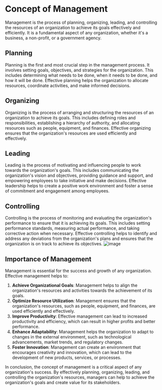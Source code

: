 # Concept of Management

Management is the process of planning, organizing, leading, and controlling the resources of an organization to achieve its goals effectively and efficiently. It is a fundamental aspect of any organization, whether it's a business, a non-profit, or a government agency.

## Planning
Planning is the first and most crucial step in the management process. It involves setting goals, objectives, and strategies for the organization. This includes determining what needs to be done, when it needs to be done, and how it will be done. Effective planning helps the organization to allocate resources, coordinate activities, and make informed decisions.

## Organizing
Organizing is the process of arranging and structuring the resources of an organization to achieve its goals. This includes defining roles and responsibilities, establishing a hierarchy of authority, and allocating resources such as people, equipment, and finances. Effective organizing ensures that the organization's resources are used efficiently and effectively.

## Leading
Leading is the process of motivating and influencing people to work towards the organization's goals. This includes communicating the organization's vision and objectives, providing guidance and support, and empowering employees to take initiative and make decisions. Effective leadership helps to create a positive work environment and foster a sense of commitment and engagement among employees.

## Controlling
Controlling is the process of monitoring and evaluating the organization's performance to ensure that it is achieving its goals. This includes setting performance standards, measuring actual performance, and taking corrective action when necessary. Effective controlling helps to identify and address any deviations from the organization's plans and ensures that the organization is on track to achieve its objectives.
![image](https://github.com/Collegehive/Aims_notes/assets/159722383/8ff2a6fb-b55a-44cb-a755-6561f24fa062)

## Importance of Management
Management is essential for the success and growth of any organization. Effective management helps to:

1. **Achieve Organizational Goals**: Management helps to align the organization's resources and activities towards the achievement of its goals.
2. **Optimize Resource Utilization**: Management ensures that the organization's resources, such as people, equipment, and finances, are used efficiently and effectively.
3. **Improve Productivity**: Effective management can lead to increased productivity and efficiency, which can result in higher profits and better performance.
4. **Enhance Adaptability**: Management helps the organization to adapt to changes in the external environment, such as technological advancements, market trends, and regulatory changes.
5. **Foster Innovation**: Management can create an environment that encourages creativity and innovation, which can lead to the development of new products, services, or processes.

In conclusion, the concept of management is a critical aspect of any organization's success. By effectively planning, organizing, leading, and controlling the organization's resources, managers can help to achieve the organization's goals and create value for its stakeholders.
